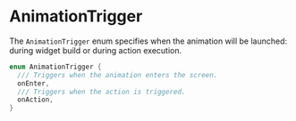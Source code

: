 # AnimationTrigger

The `AnimationTrigger` enum specifies when the animation will be launched: during widget build or during action execution.

```dart
enum AnimationTrigger {
  /// Triggers when the animation enters the screen.
  onEnter,
  /// Triggers when the action is triggered.
  onAction,
}
```
